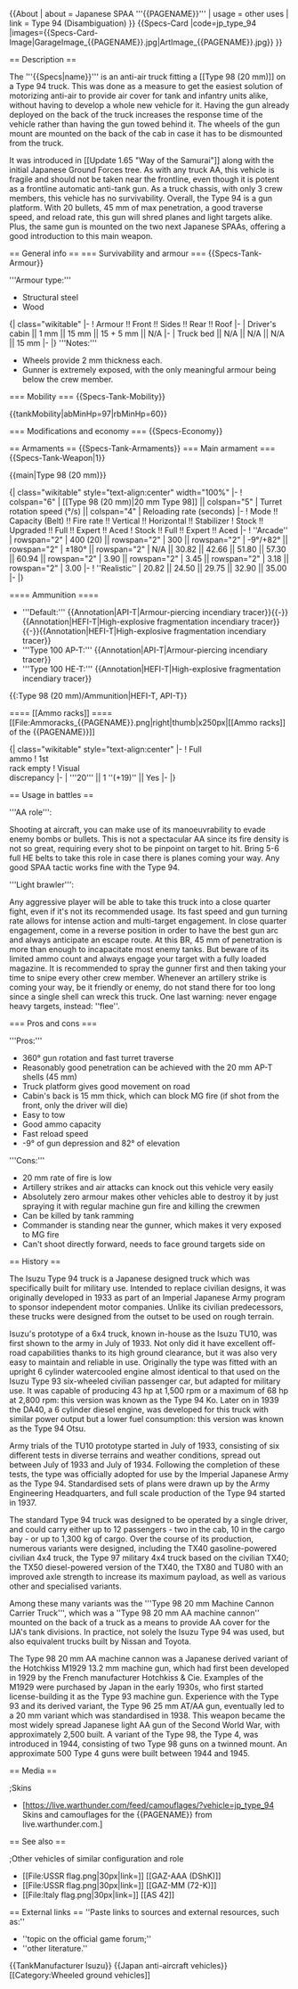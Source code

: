 {{About
| about = Japanese SPAA '''{{PAGENAME}}'''
| usage = other uses
| link = Type 94 (Disambiguation)
}}
{{Specs-Card
|code=jp_type_94
|images={{Specs-Card-Image|GarageImage_{{PAGENAME}}.jpg|ArtImage_{{PAGENAME}}.jpg}}
}}

== Description ==
<!-- ''In the description, the first part should be about the history of the creation and combat usage of the vehicle, as well as its key features. In the second part, tell the reader about the ground vehicle in the game. Insert a screenshot of the vehicle, so that if the novice player does not remember the vehicle by name, he will immediately understand what kind of vehicle the article is talking about.'' -->
The '''{{Specs|name}}''' is an anti-air truck fitting a [[Type 98 (20 mm)]] on a Type 94 truck. This was done as a measure to get the easiest solution of motorizing anti-air to provide air cover for tank and infantry units alike, without having to develop a whole new vehicle for it. Having the gun already deployed on the back of the truck increases the response time of the vehicle rather than having the gun towed behind it. The wheels of the gun mount are mounted on the back of the cab in case it has to be dismounted from the truck.

It was introduced in [[Update 1.65 "Way of the Samurai"]] along with the initial Japanese Ground Forces tree. As with any truck AA, this vehicle is fragile and should not be taken near the frontline, even though it is potent as a frontline automatic anti-tank gun. As a truck chassis, with only 3 crew members, this vehicle has no survivability. Overall, the Type 94 is a gun platform. With 20 bullets, 45 mm of max penetration, a good traverse speed, and reload rate, this gun will shred planes and light targets alike. Plus, the same gun is mounted on the two next Japanese SPAAs, offering a good introduction to this main weapon.

== General info ==
=== Survivability and armour ===
{{Specs-Tank-Armour}}
<!-- ''Describe armour protection. Note the most well protected and key weak areas. Appreciate the layout of modules as well as the number and location of crew members. Is the level of armour protection sufficient, is the placement of modules helpful for survival in combat? If necessary use a visual template to indicate the most secure and weak zones of the armour.'' -->
'''Armour type:'''

* Structural steel
* Wood

{| class="wikitable"
|-
! Armour !! Front !! Sides !! Rear !! Roof
|-
| Driver's cabin || 1 mm || 15 mm || 15 + 5 mm || N/A
|-
| Truck bed || N/A || N/A || N/A || 15 mm
|-
|}
'''Notes:'''

* Wheels provide 2 mm thickness each.
* Gunner is extremely exposed, with the only meaningful armour being below the crew member.

=== Mobility ===
{{Specs-Tank-Mobility}}
<!-- ''Write about the mobility of the ground vehicle. Estimate the specific power and manoeuvrability, as well as the maximum speed forwards and backwards.'' -->

{{tankMobility|abMinHp=97|rbMinHp=60}}

=== Modifications and economy ===
{{Specs-Economy}}

== Armaments ==
{{Specs-Tank-Armaments}}
=== Main armament ===
{{Specs-Tank-Weapon|1}}
<!-- ''Give the reader information about the characteristics of the main gun. Assess its effectiveness in a battle based on the reloading speed, ballistics and the power of shells. Do not forget about the flexibility of the fire, that is how quickly the cannon can be aimed at the target, open fire on it and aim at another enemy. Add a link to the main article on the gun: <code><nowiki>{{main|Name of the weapon}}</nowiki></code>. Describe in general terms the ammunition available for the main gun. Give advice on how to use them and how to fill the ammunition storage.'' -->
{{main|Type 98 (20 mm)}}

{| class="wikitable" style="text-align:center" width="100%"
|-
! colspan="6" | [[Type 98 (20 mm)|20 mm Type 98]] || colspan="5" | Turret rotation speed (°/s) || colspan="4" | Reloading rate (seconds)
|-
! Mode !! Capacity (Belt) !! Fire rate !! Vertical !! Horizontal !! Stabilizer
! Stock !! Upgraded !! Full !! Expert !! Aced
! Stock !! Full !! Expert !! Aced
|-
! ''Arcade''
| rowspan="2" | 400 (20) || rowspan="2" | 300 || rowspan="2" | -9°/+82° || rowspan="2" | ±180° || rowspan="2" | N/A || 30.82 || 42.66 || 51.80 || 57.30 || 60.94 || rowspan="2" | 3.90 || rowspan="2" | 3.45 || rowspan="2" | 3.18 || rowspan="2" | 3.00
|-
! ''Realistic''
| 20.82 || 24.50 || 29.75 || 32.90 || 35.00
|-
|}

==== Ammunition ====

* '''Default:''' {{Annotation|API-T|Armour-piercing incendiary tracer}}{{-}}{{Annotation|HEFI-T|High-explosive fragmentation incendiary tracer}}{{-}}{{Annotation|HEFI-T|High-explosive fragmentation incendiary tracer}}
* '''Type 100 AP-T:''' {{Annotation|API-T|Armour-piercing incendiary tracer}}
* '''Type 100 HE-T:''' {{Annotation|HEFI-T|High-explosive fragmentation incendiary tracer}}

{{:Type 98 (20 mm)/Ammunition|HEFI-T, API-T}}

==== [[Ammo racks]] ====
[[File:Ammoracks_{{PAGENAME}}.png|right|thumb|x250px|[[Ammo racks]] of the {{PAGENAME}}]]
<!-- '''Last updated:''' -->
{| class="wikitable" style="text-align:center"
|-
! Full<br>ammo
! 1st<br>rack empty
! Visual<br>discrepancy
|-
| '''20''' || 1&nbsp;''(+19)'' || Yes
|-
|}

== Usage in battles ==
<!-- ''Describe the tactics of playing in the vehicle, the features of using vehicles in the team and advice on tactics. Refrain from creating a "guide" - do not impose a single point of view but instead give the reader food for thought. Describe the most dangerous enemies and give recommendations on fighting them. If necessary, note the specifics of the game in different modes (AB, RB, SB).'' -->
'''AA role''':

Shooting at aircraft, you can make use of its manoeuvrability to evade enemy bombs or bullets. This is not a spectacular AA since its fire density is not so great, requiring every shot to be pinpoint on target to hit. Bring 5-6 full HE belts to take this role in case there is planes coming your way. Any good SPAA tactic works fine with the Type 94.

'''Light brawler''':

Any aggressive player will be able to take this truck into a close quarter fight, even if it's not its recommended usage. Its fast speed and gun turning rate allows for intense action and multi-target engagement. In close quarter engagement, come in a reverse position in order to have the best gun arc and always anticipate an escape route. At this BR, 45 mm of penetration is more than enough to incapacitate most enemy tanks. But beware of its limited ammo count and always engage your target with a fully loaded magazine. It is recommended to spray the gunner first and then taking your time to snipe every other crew member. Whenever an artillery strike is coming your way, be it friendly or enemy, do not stand there for too long since a single shell can wreck this truck. One last warning: never engage heavy targets, instead: ''flee''.

=== Pros and cons ===
<!-- ''Summarise and briefly evaluate the vehicle in terms of its characteristics and combat effectiveness. Mark its pros and cons in a bulleted list. Try not to use more than 6 points for each of the characteristics. Avoid using categorical definitions such as "bad", "good" and the like - use substitutions with softer forms such as "inadequate" and "effective".'' -->

'''Pros:'''

* 360° gun rotation and fast turret traverse
* Reasonably good penetration can be achieved with the 20 mm AP-T shells (45 mm)
* Truck platform gives good movement on road
* Cabin's back is 15 mm thick, which can block MG fire (if shot from the front, only the driver will die)
* Easy to tow
* Good ammo capacity
* Fast reload speed
* -9° of gun depression and 82° of elevation

'''Cons:'''

* 20 mm rate of fire is low
* Artillery strikes and air attacks can knock out this vehicle very easily
* Absolutely zero armour makes other vehicles able to destroy it by just spraying it with regular machine gun fire and killing the crewmen
* Can be killed by tank ramming
* Commander is standing near the gunner, which makes it very exposed to MG fire
* Can't shoot directly forward, needs to face ground targets side on

== History ==
<!-- ''Describe the history of the creation and combat usage of the vehicle in more detail than in the introduction. If the historical reference turns out to be too long, take it to a separate article, taking a link to the article about the vehicle and adding a block "/History" (example: <nowiki>https://wiki.warthunder.com/(Vehicle-name)/History</nowiki>) and add a link to it here using the <code>main</code> template. Be sure to reference text and sources by using <code><nowiki><ref></ref></nowiki></code>, as well as adding them at the end of the article with <code><nowiki><references /></nowiki></code>. This section may also include the vehicle's dev blog entry (if applicable) and the in-game encyclopedia description (under <code><nowiki>=== In-game description ===</nowiki></code>, also if applicable).'' -->

The Isuzu Type 94 truck is a Japanese designed truck which was specifically built for military use. Intended to replace civilian designs, it was originally developed in 1933 as part of an Imperial Japanese Army program to sponsor independent motor companies. Unlike its civilian predecessors, these trucks were designed from the outset to be used on rough terrain.

Isuzu's prototype of a 6x4 truck, known in-house as the Isuzu TU10, was first shown to the army in July of 1933. Not only did it have excellent off-road capabilities thanks to its high ground clearance, but it was also very easy to maintain and reliable in use. Originally the type was fitted with an upright 6 cylinder watercooled engine almost identical to that used on the Isuzu Type 93 six-wheeled civilian passenger car, but adapted for military use. It was capable of producing 43 hp at 1,500 rpm or a maximum of 68 hp at 2,800 rpm: this version was known as the Type 94 Ko. Later on in 1939 the DA40, a 6 cylinder diesel engine, was developed for this truck with similar power output but a lower fuel consumption: this version was known as the Type 94 Otsu.

Army trials of the TU10 prototype started in July of 1933, consisting of six different tests in diverse terrains and weather conditions, spread out between July of 1933 and July of 1934. Following the completion of these tests, the type was officially adopted for use by the Imperial Japanese Army as the Type 94. Standardised sets of plans were drawn up by the Army Engineering Headquarters, and full scale production of the Type 94 started in 1937.

The standard Type 94 truck was designed to be operated by a single driver, and could carry either up to 12 passengers - two in the cab, 10 in the cargo bay - or up to 1,300 kg of cargo. Over the course of its production, numerous variants were designed, including the TX40 gasoline-powered civilian 4x4 truck, the Type 97 military 4x4 truck based on the civilian TX40; the TX50 diesel-powered version of the TX40, the TX80 and TU80 with an improved axle strength to increase its maximum payload, as well as various other and specialised variants.

Among these many variants was the '''Type 98 20 mm Machine Cannon Carrier Truck''', which was a ''Type 98 20 mm AA machine cannon'' mounted on the back of a truck as a means to provide AA cover for the IJA's tank divisions. In practice, not solely the Isuzu Type 94 was used, but also equivalent trucks built by Nissan and Toyota.

The Type 98 20 mm AA machine cannon was a Japanese derived variant of the Hotchkiss M1929 13.2 mm machine gun, which had first been developed in 1929 by the French manufacturer Hotchkiss & Cie. Examples of the M1929 were purchased by Japan in the early 1930s, who first started license-building it as the Type 93 machine gun. Experience with the Type 93 and its derived variant, the Type 96 25 mm AT/AA gun, eventually led to a 20 mm variant which was standardised in 1938. This weapon became the most widely spread Japanese light AA gun of the Second World War, with approximately 2,500 built. A variant of the Type 98, the Type 4, was introduced in 1944, consisting of two Type 98 guns on a twinned mount. An approximate 500 Type 4 guns were built between 1944 and 1945.

== Media ==
<!-- ''Excellent additions to the article would be video guides, screenshots from the game, and photos.'' -->

;Skins
* [https://live.warthunder.com/feed/camouflages/?vehicle=jp_type_94 Skins and camouflages for the {{PAGENAME}} from live.warthunder.com.]

== See also ==
<!-- ''Links to the articles on the War Thunder Wiki that you think will be useful for the reader, for example:''
* ''reference to the series of the vehicles;''
* ''links to approximate analogues of other nations and research trees.'' -->

;Other vehicles of similar configuration and role
* [[File:USSR flag.png|30px|link=]] [[GAZ-AAA (DShK)]]
* [[File:USSR flag.png|30px|link=]] [[GAZ-MM (72-K)]]
* [[File:Italy flag.png|30px|link=]] [[AS 42]]

== External links ==
''Paste links to sources and external resources, such as:''
* ''topic on the official game forum;''
* ''other literature.''

{{TankManufacturer Isuzu}}
{{Japan anti-aircraft vehicles}}
[[Category:Wheeled ground vehicles]]